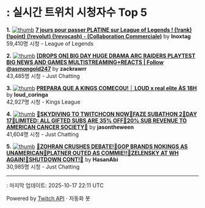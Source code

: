 # : 실시간 트위치 시청자수 Top 5

**1.** [![thumb](https://static-cdn.jtvnw.net/previews-ttv/live_user_inoxtag-320x180.jpg)](https://twitch.tv/Inoxtag)
**[7 jours pour passer PLATINE sur League of Legends ! (!rank) (!point) (!revolut) (!revocash) - (Collaboration Commerciale)](https://twitch.tv/Inoxtag)** by **Inoxtag**<br>59,410명 시청  - League of Legends

**2.** [![thumb](https://static-cdn.jtvnw.net/previews-ttv/live_user_zackrawrr-320x180.jpg)](https://twitch.tv/zackrawrr)
**[[DROPS ON] BIG DAY HUGE DRAMA ARC RAIDERS PLAYTEST BIG NEWS AND GAMES MULTISTREAMING+REACTS | Follow  @asmongold247](https://twitch.tv/zackrawrr)** by **zackrawrr**<br>43,485명 시청  - Just Chatting

**3.** [![thumb](https://static-cdn.jtvnw.net/previews-ttv/live_user_loud_coringa-320x180.jpg)](https://twitch.tv/loud_coringa)
**[PREPARA QUE A KINGS COMEÇOU! │ LOUD x real elite ÀS 18H](https://twitch.tv/loud_coringa)** by **loud_coringa**<br>42,927명 시청  - Kings League

**4.** [![thumb](https://static-cdn.jtvnw.net/previews-ttv/live_user_jasontheween-320x180.jpg)](https://twitch.tv/jasontheween)
**[🔴SKYDIVING TO TWITCHCON NOW🔴FAZE SUBATHON 2🔴DAY 17🔴LIMITED: ALL GIFTED SUBS ARE 35% OFF🔴20% SUB REVENUE TO AMERICAN CANCER SOCIETY🔴](https://twitch.tv/jasontheween)** by **jasontheween**<br>41,604명 시청  - Just Chatting

**5.** [![thumb](https://static-cdn.jtvnw.net/previews-ttv/live_user_hasanabi-320x180.jpg)](https://twitch.tv/HasanAbi)
**[🚨ZOHRAN CRUSHES DEBATE!🚨GOP BRANDS NOKINGS AS UNAMERICAN🚨PLATNER OUTED AS COMMIE!!🚨ZELENSKY AT WH AGAIN!🚨SHUTDOWN CONT!🚨](https://twitch.tv/HasanAbi)** by **HasanAbi**<br>30,985명 시청  - Just Chatting


---
: 마지막 업데이트: 2025-10-17 22:11 UTC

Powered by [Twitch API](https://dev.twitch.tv/docs/api/reference) · 자동화 봇